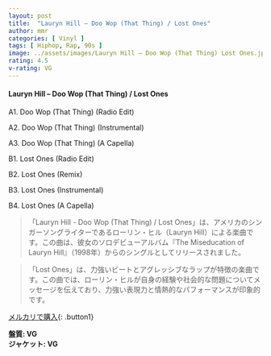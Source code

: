 ```yaml
---
layout: post
title:  "Lauryn Hill – Doo Wop (That Thing) / Lost Ones"
author: mmr
categories: [ Vinyl ]
tags: [ Hiphop, Rap, 90s ]
image: ../assets/images/Lauryn Hill – Doo Wop (That Thing) Lost Ones.jpg
rating: 4.5
v-rating: VG
---
```


#### Lauryn Hill – Doo Wop (That Thing) / Lost Ones

A1. Doo Wop (That Thing) (Radio Edit)

A2. Doo Wop (That Thing) (Instrumental)

A3. Doo Wop (That Thing) (A Capella)

B1. Lost Ones (Radio Edit)

B2. Lost Ones (Remix)

B3. Lost Ones (Instrumental)

B4. Lost Ones (A Capella)


> 「Lauryn Hill - Doo Wop (That Thing) / Lost Ones」は、アメリカのシンガーソングライターであるローリン・ヒル（Lauryn Hill）による楽曲です。この曲は、彼女のソロデビューアルバム『The Miseducation of Lauryn Hill』（1998年）からのシングルとしてリリースされました。

> 「Lost Ones」は、力強いビートとアグレッシブなラップが特徴の楽曲です。この曲では、ローリン・ヒルが自身の経験や社会的な問題についてメッセージを伝えており、力強い表現力と情熱的なパフォーマンスが印象的です。

[メルカリで購入](https://jp.mercari.com/item/m23227409943){: .button1}

<div class="mt-4 mb-4 d-flex align-items-center">
<strong class="mr-1">盤質: VG</strong>
</div>
<div class="mt-4 mb-4 d-flex align-items-center">
<strong class="mr-1">ジャケット: VG</strong>
</div>

